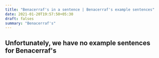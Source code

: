 ```yaml
---
title: "Benacerraf's in a sentence | Benacerraf's example sentences"
date: 2021-01-20T19:57:50+05:30
draft: falses
summary: "Benacerraf's"
---
```

## Unfortunately, we have no example sentences for Benacerraf's                 

